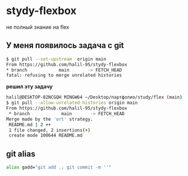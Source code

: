 # stydy-flexbox
не полный знание на flex
## У меня появилось задача с git

```bash
$ git pull --set-upstream  origin main
From https://github.com/halil-95/stydy-flexbox
* branch            main       -> FETCH_HEAD
fatal: refusing to merge unrelated histories
```
**решил эту задачу**
```bash
halil@DESKTOP-02NCGQH MINGW64 ~/Desktop/партфолио/study/flex (main) 
$ git pull --allow-unrelated-histories origin main
From https://github.com/halil-95/stydy-flexbox
 * branch            main       -> FETCH_HEAD
Merge made by the 'ort' strategy.
 README.md | 2 ++
 1 file changed, 2 insertions(+)
 create mode 100644 README.md
```
## git alias
```bash
alias gadd="git add .; git commit -m ''"
```


